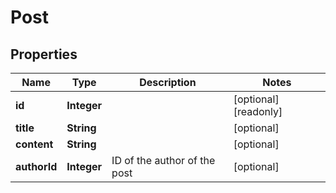 

# Post


## Properties

| Name | Type | Description | Notes |
|------------ | ------------- | ------------- | -------------|
|**id** | **Integer** |  |  [optional] [readonly] |
|**title** | **String** |  |  [optional] |
|**content** | **String** |  |  [optional] |
|**authorId** | **Integer** | ID of the author of the post |  [optional] |



